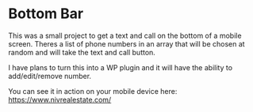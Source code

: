 # Bottom Bar
This was a small project to get a text and call on the bottom of a mobile screen. Theres a list of phone numbers in an array that will be chosen at random and will take the text and call button.

I have plans to turn this into a WP plugin and it will have the ability to add/edit/remove number.

You can see it in action on your mobile device here: https://www.nivrealestate.com/
